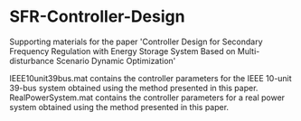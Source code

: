 # SFR-Controller-Design
Supporting materials for the paper 'Controller Design for Secondary Frequency Regulation with Energy Storage System Based on Multi-disturbance Scenario Dynamic Optimization'

IEEE10unit39bus.mat contains the controller parameters for the IEEE 10-unit 39-bus system obtained using the method presented in this paper.
RealPowerSystem.mat contains the controller parameters for a real power system obtained using the method presented in this paper.
